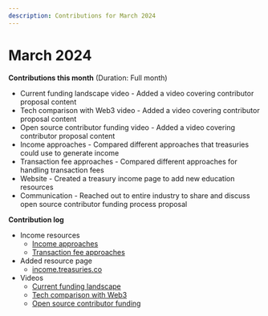 ```yaml
---
description: Contributions for March 2024
---
```


# March 2024

**Contributions this month** (Duration: Full month)

* Current funding landscape video - Added a video covering contributor proposal content
* Tech comparison with Web3 video - Added a video covering contributor proposal content
* Open source contributor funding video - Added a video covering contributor proposal content
* Income approaches - Compared different approaches that treasuries could use to generate income
* Transaction fee approaches - Compared different approaches for handling transaction fees
* Website - Created a treasury income page to add new education resources
* Communication - Reached out to entire industry to share and discuss open source contributor funding process proposal



**Contribution log**

* Income resources
  * [Income approaches](https://income.treasuries.co/approaches/income-approaches)
  * [Transaction fee approaches](https://income.treasuries.co/approaches/transaction-fee-approaches)
* Added resource page
  * [income.treasuries.co](https://income.treasuries.co)
* Videos
  * [Current funding landscape](https://youtu.be/ZWo9qNm3mvs)
  * [Tech comparison with Web3](https://youtu.be/f3fP2bjf6rY)
  * [Open source contributor funding](https://youtu.be/NHKEMhQJ9d4)
